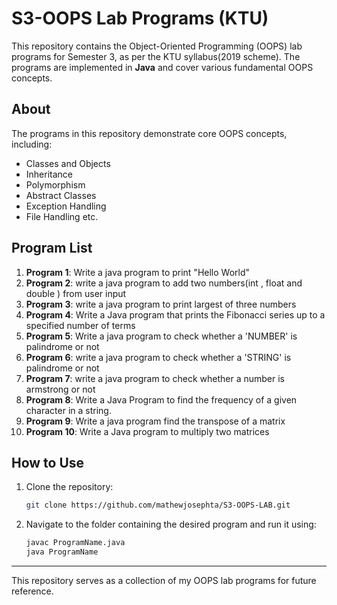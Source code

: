 # S3-OOPS Lab Programs (KTU)

This repository contains the Object-Oriented Programming (OOPS) lab programs for Semester 3, as per the KTU syllabus(2019 scheme). The programs are implemented in **Java** and cover various fundamental OOPS concepts.

## About
The programs in this repository demonstrate core OOPS concepts, including:
- Classes and Objects
- Inheritance
- Polymorphism
- Abstract Classes
- Exception Handling
- File Handling etc.

## Program List
1. **Program 1**: Write a java program to print "Hello World"
2. **Program 2**: write a java program to add two numbers(int , float and double ) from user input
3. **Program 3**: write a java program to print largest of three numbers
4. **Program 4**: Write a Java program that prints the Fibonacci series up to a specified number of terms
5. **Program 5**: Write a java program to check whether a 'NUMBER' is palindrome or not
6. **Program 6**: write a java program to check whether a 'STRING' is palindrome or not
7. **Program 7**: write a java program to check whether a number is armstrong or not
8. **Program 8**: Write a Java Program to find the frequency of a given character in a string.
9. **Program 9**: Write a java program find the transpose of a matrix
10. **Program 10**: Write a Java program to multiply two matrices

## How to Use
1. Clone the repository:
    ```bash
    git clone https://github.com/mathewjosephta/S3-OOPS-LAB.git
    ```
2. Navigate to the folder containing the desired program and run it using:
    ```bash
    javac ProgramName.java
    java ProgramName
    ```

---

This repository serves as a collection of my OOPS lab programs for future reference.



